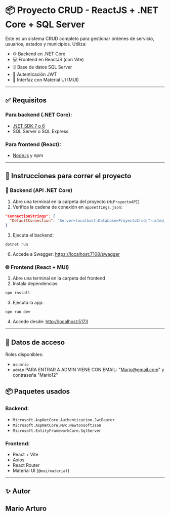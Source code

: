 # 📦 Proyecto CRUD - ReactJS + .NET Core + SQL Server

Este es un sistema CRUD completo para gestionar órdenes de servicio, usuarios, estados y municipios. Utiliza:

- ⚙️ Backend en .NET Core
- 💻 Frontend en ReactJS (con Vite)
- 🗄 Base de datos SQL Server
- 🔐 Autenticación JWT
- 🎨 Interfaz con Material UI (MUI)

---

## ✅ Requisitos

### Para backend (.NET Core):
- [.NET SDK 7 o 6](https://dotnet.microsoft.com/en-us/download)
- SQL Server o SQL Express

### Para frontend (React):
- [Node.js](https://nodejs.org/) y npm

---

## 🧪 Instrucciones para correr el proyecto

### 🔧 Backend (API .NET Core)

1. Abre una terminal en la carpeta del proyecto (`MiProyectoAPI`)
2. Verifica la cadena de conexión en `appsettings.json`:
```json
"ConnectionStrings": {
  "DefaultConnection": "Server=localhost;Database=ProyectoCrud;Trusted_Connection=True;TrustServerCertificate=True;"
}
```
3. Ejecuta el backend:
```bash
dotnet run
```
6. Accede a Swagger: [https://localhost:7108/swagger](https://localhost:7108/swagger)

### 🌐 Frontend (React + MUI)

1. Abre una terminal en la carpeta del frontend 
2. Instala dependencias:
```bash
npm install
```
3. Ejecuta la app:
```bash
npm run dev
```
4. Accede desde: [http://localhost:5173](http://localhost:5173)

---

## 🔐 Datos de acceso 
Roles disponibles:
- `usuario`
- `admin` PARA ENTRAR A ADMIN VIENE CON EMAIL: "Mario@gmail.com" y contraseña "Mario12"


## 📦 Paquetes usados

### Backend:
- `Microsoft.AspNetCore.Authentication.JwtBearer`
- `Microsoft.AspNetCore.Mvc.NewtonsoftJson`
- `Microsoft.EntityFrameworkCore.SqlServer`

### Frontend:
- React + Vite
- Axios
- React Router
- Material UI (`@mui/material`)

---
## ✨ Autor
Mario Arturo 
---
